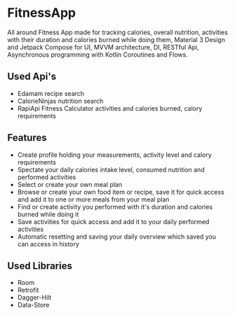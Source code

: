# FitnessApp
All around Fitness App made for tracking calories, overall nutrition, activities with their duration and calories burned while doing them,  Material 3 Design and Jetpack Compose for UI, MVVM architecture, 
DI, RESTful Api, Asynchronous programming with Kotlin Coroutines and Flows.

## Used Api's
- Edamam recipe search
- CalorieNinjas nutrition search
- RapiApi Fitness Calculator activities and calories burned, calory requirements

## Features
- Create profile holding your measurements, activity level and calory requirements
- Spectate your daily calories intake level, consumed nutrition and performed activities
- Select or create your own meal plan
- Browse or create your own food item or recipe, save it for quick access and add it to one or more meals from your meal plan
- Find or create activity you performed with it's duration and calories burned while doing it
- Save activities for quick access and add it to your daily performed activities
- Automatic resetting and saving your daily overview which saved you can access in history

## Used Libraries
- Room
- Retrofit
- Dagger-Hilt
- Data-Store
